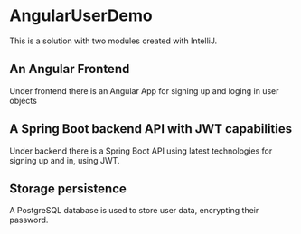 # AngularUserDemo
This is a solution with two modules created with IntelliJ.

## An Angular Frontend
Under frontend there is an Angular App for signing up and loging in user objects

## A Spring Boot backend API with JWT capabilities
Under backend there is a Spring Boot API using latest technologies for signing up and in, using JWT.

## Storage persistence
A PostgreSQL database is used to store user data, encrypting their password.

